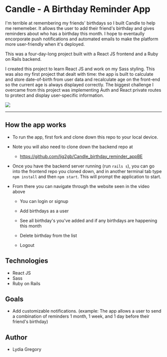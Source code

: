 # Candle - A Birthday Reminder App

I'm terrible at remembering my friends' birthdays so I built Candle to help me rememeber. It allows the user to add their friend's birthday and gives reminders about who has a birthday this month. I hope to eventaully encorporate push notifications and automated emails to make the platform more user-friendly when it's deployed. 

This was a four-day-long project built with a React JS frontend and a Ruby on Rails backend.

I created this project to learn React JS and work on my Sass styling. This was also my first project that dealt with time: the app is built to calculate and store date-of-birth from user data and recalculate age on the front-end so the current age is always displayed correctly. The biggest challenge I overcame from this project was implementing Auth and React private routes to protect and display user-specific information.

![](/Candle_demo.gif)

---

## How the app works
* To run the app, first fork and clone down this repo to your local device. 
* Note you will also need to clone down the backend repo at 
   * https://github.com/ljg2gb/Candle_birthday_reminder_appBE

* Once you have the backend server running (run `rails s`), you can go into the frontend repo you cloned down, and in another terminal tab type `npm install` and then `npm start`. This will prompt the application to start. 


* From there you can navigate through the website seen in the video above 

   * You can login or signup
   
   * Add birthdays as a user
   
   * See all birthday's you've added and if any birthdays are happening this month
   
   * Delete birthday from the list

   * Logout

## Technologies
* React JS
* Sass
* Ruby on Rails

## Goals
* Add customizable notifications. (example: The app allows a user to send a combination of reminders 1 month, 1 week, and 1 day before their friend's birthday)

## Author
* Lydia Gregory